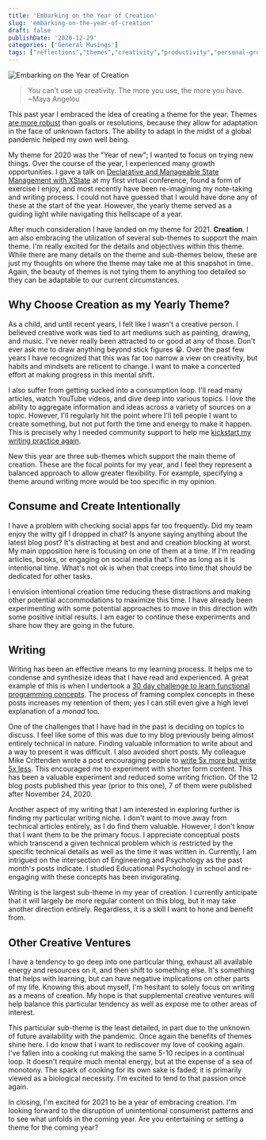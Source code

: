 ```yaml
---
title: 'Embarking on the Year of Creation'
slug: 'embarking-on-the-year-of-creation'
draft: false
publishDate: '2020-12-29'
categories: ['General Musings']
tags: ["reflections","themes","creativity","productivity","personal-growth"]
---
```

![Embarking on the Year of Creation](images/dandelion-seed-distribution.jpg#center)

> You can’t use up creativity. The more you use, the more you have. ~Maya Angelou

This past year I embraced the idea of creating a theme for the year. Themes [are more robust](/blog/2020/11/30/overcoming-the-fragility-of-goals-with-themes) than goals or resolutions, because they allow for adaptation in the face of unknown factors. The ability to adapt in the midst of a global pandemic helped my own well being.

My theme for 2020 was the "Year of new"; I wanted to focus on trying new things. Over the course of the year, I experienced many growth opportunities. I gave a talk on [Declarative and Manageable State Management with XState](https://www.youtube.com/watch?v=jCbV5aELY6A) at my first virtual conference, found a form of exercise I enjoy, and most recently have been re-imagining my note-taking and writing process. I could not have guessed that I would have done any of these at the start of the year. However, the yearly theme served as a guiding light while navigating this hellscape of a year.

After much consideration I have landed on my theme for 2021. **Creation**. I am also embracing the utilization of several sub-themes to support the main theme. I'm really excited for the details and objectives within this theme. While there are many details on the theme and sub-themes below, these are just my thoughts on where the theme may take me at this snapshot in time. Again, the beauty of themes is not tying them to anything too detailed so they can be adaptable to our current circumstances.

## Why Choose Creation as my Yearly Theme?

As a child, and until recent years, I felt like I wasn't a creative person. I believed creative work was tied to art mediums such as painting, drawing, and music. I've never really been attracted to or good at any of those. Don't ever ask me to draw anything beyond stick figures 😀. Over the past few years I have recognized that this was far too narrow a view on creativity, but habits and mindsets are reticent to change. I want to make a concerted effort at making progress in this mental shift.

I also suffer from getting sucked into a consumption loop. I'll read many articles, watch YouTube videos, and dive deep into various topics. I love the ability to aggregate information and ideas across a variety of sources on a topic. However, I'll regularly hit the point where I'll tell people I want to create something, but not put forth the time and energy to make it happen. This is precisely why I needed community support to help me [kickstart my writing practice again](/blog/2020/12/23/community-influence-when-building-a-habit).

New this year are three sub-themes which support the main theme of creation. These are the focal points for my year, and I feel they represent a balanced approach to allow greater flexibility. For example, specifying a theme around writing more would be too specific in my opinion.

## Consume and Create Intentionally

I have a problem with checking social apps far too frequently. Did my team enjoy the witty gif I dropped in chat? Is anyone saying anything about the latest blog post? It's distracting at best and and creation blocking at worst. My main opposition here is focusing on one of them at a time. If I'm reading articles, books, or engaging on social media that's fine as long as it is intentional time. What's not ok is when that creeps into time that should be dedicated for other tasks.

I envision intentional creation time reducing these distractions and making other potential accommodations to maximize this time. I have already been experimenting with some potential approaches to move in this direction with some positive initial results. I am eager to continue these experiments and share how they are going in the future.

## Writing

Writing has been an effective means to my learning process. It helps me to condense and synthesize ideas that I have read and experienced. A great example of this is when I undertook a [30 day challenge to learn functional programming concepts](/blog/2019/09/05/the-completion-of-30-days-of-functional-programming). The process of framing complex concepts in these posts increases my retention of them; yes I can still even give a high level explanation of a _monad_ too.

One of the challenges that I have had in the past is deciding on topics to discuss. I feel like some of this was due to my blog previously being almost entirely technical in nature. Finding valuable information to write about and a way to present it was difficult. I also avoided short posts. My colleague Mike Crittenden wrote a post encouraging people to [write 5x more but write 5x less](https://critter.blog/2020/10/02/write-5x-more-but-write-5x-less/). This encouraged me to experiment with shorter form content. This has been a valuable experiment and reduced some writing friction. Of the 12 blog posts published this year (prior to this one), 7 of them were published after November 24, 2020.

Another aspect of my writing that I am interested in exploring further is finding my particular writing niche. I don't want to move away from technical articles entirely, as I do find them valuable. However, I don't know that I want them to be the primary focus. I appreciate conceptual posts which transcend a given technical problem which is restricted by the specific technical details as well as the time it was written in. Currently, I am intrigued on the intersection of Engineering and Psychology as the past month's posts indicate. I studied Educational Psychology in school and re-engaging with these concepts has been invigorating.

Writing is the largest sub-theme in my year of creation. I currently anticipate that it will largely be more regular content on this blog, but it may take another direction entirely. Regardless, it is a skill I want to hone and benefit from.

## Other Creative Ventures

I have a tendency to go deep into one particular thing, exhaust all available energy and resources on it, and then shift to something else. It's something that helps with learning, but can have negative implications on other parts of my life. Knowing this about myself, I'm hesitant to solely focus on writing as a means of creation. My hope is that supplemental creative ventures will help balance this particular tendency as well as expose me to other areas of interest.

This particular sub-theme is the least detailed, in part due to the unknown of future availability with the pandemic. Once again the benefits of themes shine here. I do know that I want to rediscover my love of cooking again. I've fallen into a cooking rut making the same 5-10 recipes in a continual loop. It doesn't require much mental energy, but at the expense of a sea of monotony. The spark of cooking for its own sake is faded; it is primarily viewed as a biological necessity. I'm excited to tend to that passion once again.

In closing, I'm excited for 2021 to be a year of embracing creation. I'm looking forward to the disruption of unintentional consumerist patterns and to see what unfolds in the coming year. Are you entertaining or setting a theme for the coming year?
